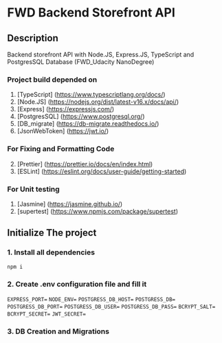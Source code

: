 # FWD Backend Storefront API

## Description

Backend storefront API with Node.JS, Express.JS, TypeScript and PostgresSQL Database (FWD_Udacity NanoDegree)

### Project build depended on

1. [TypeScript] (https://www.typescriptlang.org/docs/)
2. [Node.JS] (https://nodejs.org/dist/latest-v16.x/docs/api/)
3. [Express] (https://expressjs.com/)
4. [PostgresSQL] (https://www.postgresql.org/)
5. [DB_migrate] (https://db-migrate.readthedocs.io/)
6. [JsonWebToken] (https://jwt.io/)

### For Fixing and Formatting Code

2. [Prettier] (https://prettier.io/docs/en/index.html)
1. [ESLint] (https://eslint.org/docs/user-guide/getting-started)

### For Unit testing

1. [Jasmine] (https://jasmine.github.io/)
2. [supertest] (https://www.npmjs.com/package/supertest)

## Initialize The project

### 1. Install all dependencies

`npm i`

### 2. Create .env configuration file and fill it

`EXPRESS_PORT=`
`NODE_ENV=`
`POSTGRESS_DB_HOST=`
`POSTGRESS_DB=`
`POSTGRESS_DB_PORT=`
`POSTGRESS_DB_USER=`
`POSTGRESS_DB_PASS=`
`BCRYPT_SALT=`
`BCRYPT_SECRET=`
`JWT_SECRET=`

### 3. DB Creation and Migrations

<!-- ### 2. DB Creation and Migrations

Now that you have the structure of the databse outlined, it is time to create the database and migrations. Add the npm packages dotenv and db-migrate that we used in the course and setup your Postgres database. If you get stuck, you can always revisit the database lesson for a reminder.

You must also ensure that any sensitive information is hashed with bcrypt. If any passwords are found in plain text in your application it will not pass.

### 3. Models

Create the models for each database table. The methods in each model should map to the endpoints in `REQUIREMENTS.md`. Remember that these models should all have test suites and mocks.

### 4. Express Handlers

Set up the Express handlers to route incoming requests to the correct model method. Make sure that the endpoints you create match up with the enpoints listed in `REQUIREMENTS.md`. Endpoints must have tests and be CORS enabled.

### 5. JWTs

Add JWT functionality as shown in the course. Make sure that JWTs are required for the routes listed in `REQUIUREMENTS.md`.

### 6. QA and `README.md`

Before submitting, make sure that your project is complete with a `README.md`. Your `README.md` must include instructions for setting up and running your project including how you setup, run, and connect to your database.

Before submitting your project, spin it up and test each endpoint. If each one responds with data that matches the data shapes from the `REQUIREMENTS.md`, it is ready for submission! -->
